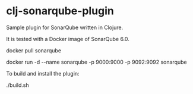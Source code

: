 # clj-sonarqube-plugin
Sample plugin for SonarQube written in Clojure.

It is tested with a Docker image of SonarQube 6.0.

docker pull sonarqube

docker run -d --name sonarqube -p 9000:9000 -p 9092:9092 sonarqube

To build and install the plugin:

./build.sh


